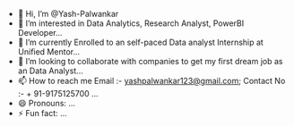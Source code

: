 - 👋 Hi, I’m @Yash-Palwankar
- 👀 I’m interested in Data Analytics, Research Analyst, PowerBI Developer...
- 🌱 I’m currently Enrolled to an self-paced Data analyst Internship at Unified Mentor...
- 💞️ I’m looking to collaborate with companies to get my first dream job as an Data Analyst...
- 📫 How to reach me Email :- yashpalwankar123@gmail.com; Contact No :- + 91-9175125700 ...
- 😄 Pronouns: ...
- ⚡ Fun fact: ...

<!---
Yash-Palwankar/Yash-Palwankar is a ✨ special ✨ repository because its `README.md` (this file) appears on your GitHub profile.
You can click the Preview link to take a look at your changes.
--->
